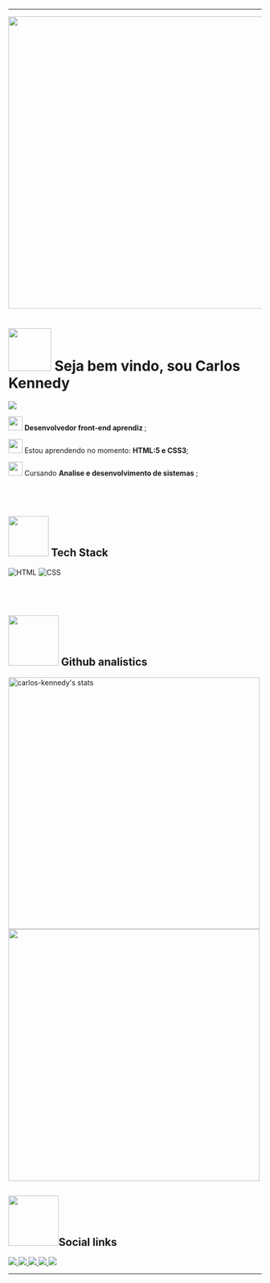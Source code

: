 
<hr>
<img aling="right" height="580em" src="https://raw.githubusercontent.com/gist/carlos-kennedy/d546cbd8187497042c70505f87dd34f7/raw/9ef490436c22c40e750d60e81ae1a7c354ecdab5/githubcard.svg">

<h1 align= "left">
  <img src= "https://c.tenor.com/Q5FeL3e0XK4AAAAi/babyyoda.gif" width="85px"> Seja bem vindo, sou Carlos Kennedy 
</h1>

<p align="left">
  <img src="https://komarev.com/ghpvc/?username=carlos-kennedy&color=7F61F8" 
       </p>
  
   <img src="https://c.tenor.com/ee-uSWWIE28AAAAi/cute-penguin.gif" width="28px"> <strong> Desenvolvedor front-end aprendiz </strong>;

   <img src="https://c.tenor.com/ooCje3Ear_UAAAAi/penguin-catscafe.gif" width="28px"> Estou aprendendo no momento: <strong>HTML:5 e CSS3</strong>;
  
   <img src="https://c.tenor.com/tKYbGz3wNCAAAAAi/catscafe-penguin.gif" width="28px"> Cursando <strong> Analise e desenvolvimento de sistemas </strong>;
  
  <br><br>

  <h2> <img src="https://c.tenor.com/KNZuGWgvOfQAAAAi/error-404.gif" width="80px"> Tech Stack </h2>
  
  ![HTML](https://img.shields.io/badge/-HTML-05122A?style=for-the-badge&logo=html5)
  ![CSS](https://img.shields.io/badge/-css-05122A?style=for-the-badge&logo=css3)
  
  <br><br>
  
  <h2> <img src="https://c.tenor.com/XGvReyHIJtwAAAAi/work-work-work-a-lot-of-work.gif" width="100px"> Github analistics </h2>
  
  <p align="left">
 <img width="500em" src="https://github-readme-stats.vercel.app/api?username=carlos-kennedy&show_icons=true&theme=midnight-purple" alt="carlos-kennedy's stats"/>
  
  <img width="500em" src="https://github-readme-stats.vercel.app/api/top-langs/?username=carlos-kennedy&layout=compact&theme=midnight-purple"/>
  </p>

  <h2> <img src="https://c.tenor.com/w3nUMtKvIdAAAAAi/swipe-on-phone-colors.gif" width="100px">Social links </h2>
    
<p align="left">

<a target="_blank" href="https://www.instagram.com/carlos.kny.carlos/">
  <img src="https://img.shields.io/badge/-instagram-05122A?style=for-the-badge&logo=instagram">
  </a>
<a target="_blank" href="https://twitter.com/Carlozotas">
  <img src="https://img.shields.io/badge/-twitter-05122A?style=for-the-badge&logo=twitter"> 
  </a> 
<a target="_blank" href="https://github.com/carlos-kennedy">
  <img src="https://img.shields.io/badge/-github-05122A?style=for-the-badge&logo=github"> 
  </a>
<a target="_blank" href="https://www.linkedin.com/in/carloskennedydmr/">
  <img src="https://img.shields.io/badge/-linkedin-05122A?style=for-the-badge&logo=linkedin">
  </a> 
<a target="_blank" href="https://www.facebook.com/carlos.ky.3990">
  <img src="https://img.shields.io/badge/-facebook-05122A?style=for-the-badge&logo=facebook">
  </a>
  </p>
                                                 
<hr>
